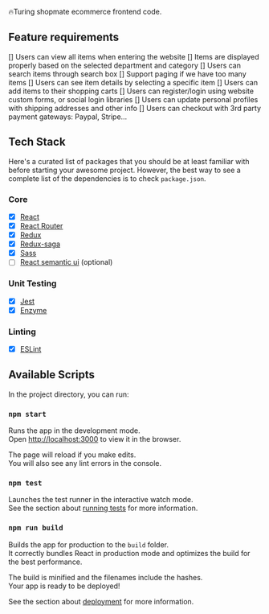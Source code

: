 🔥Turing shopmate ecommerce frontend code.

## Feature requirements
[] Users can view all items when entering the website
[] Items are displayed properly based on the selected department and category
[] Users can search items through search box
[] Support paging if we have too many items
[] Users can see item details by selecting a specific item
[] Users can add items to their shopping carts
[] Users can register/login using website custom forms, or social login libraries
[] Users can update personal profiles with shipping addresses and other info
[] Users can checkout with 3rd party payment gateways: Paypal, Stripe…

## Tech Stack

Here's a curated list of packages that you should be at least familiar with before starting your awesome project. However, the best way to see a complete list of the dependencies is to check `package.json`.

### Core

- [x] [React](https://facebook.github.io/react/)
- [x] [React Router](https://github.com/ReactTraining/react-router)
- [x] [Redux](http://redux.js.org/)
- [x] [Redux-saga](https://redux-saga.js.org/docs/introduction/BeginnerTutorial.html)
- [x] [Sass](https://sass-lang.com/)
- [ ] [React semantic ui](https://react.semantic-ui.com) (optional)

### Unit Testing

- [x] [Jest](http://facebook.github.io/jest/)
- [X] [Enzyme](http://airbnb.io/enzyme/)

### Linting

- [X] [ESLint](http://eslint.org/)

## Available Scripts

In the project directory, you can run:

### `npm start`

Runs the app in the development mode.<br>
Open [http://localhost:3000](http://localhost:3000) to view it in the browser.

The page will reload if you make edits.<br>
You will also see any lint errors in the console.

### `npm test`

Launches the test runner in the interactive watch mode.<br>
See the section about [running tests](https://facebook.github.io/create-react-app/docs/running-tests) for more information.

### `npm run build`

Builds the app for production to the `build` folder.<br>
It correctly bundles React in production mode and optimizes the build for the best performance.

The build is minified and the filenames include the hashes.<br>
Your app is ready to be deployed!

See the section about [deployment](https://facebook.github.io/create-react-app/docs/deployment) for more information.

